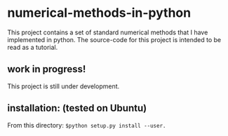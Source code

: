 # numerical-methods-in-python
This project contains a set of standard numerical methods that I have implemented in python.
The source-code for this project is intended to be read as a tutorial.

## work in progress!
This project is still under development.

## installation:  (tested on Ubuntu)
From this directory:
`$python setup.py install --user.`

